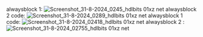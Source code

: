 alwaysblock 1:
![Screenshot_31-8-2024_0245_hdlbits 01xz net](https://github.com/user-attachments/assets/07d07fe9-4f8a-4fdf-84ec-82d145dc8818)
alwaysblock 2 code:
![Screenshot_31-8-2024_0289_hdlbits 01xz net](https://github.com/user-attachments/assets/e34a0e8a-9a4a-4737-b89d-b401a24d28b1)
alwaysblock 1 code:
![Screenshot_31-8-2024_02418_hdlbits 01xz net](https://github.com/user-attachments/assets/3bf9c7d3-b6f5-4c7f-bc7f-5bf1037eff44)
alwaysblock 2 :
![Screenshot_31-8-2024_02755_hdlbits 01xz net](https://github.com/user-attachments/assets/10581f92-d4b1-482f-803d-222be8830d7f)
